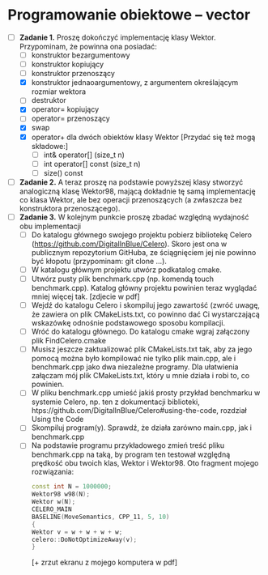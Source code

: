 # Programowanie obiektowe – vector

* [ ] **Zadanie 1.** Proszę dokończyć implementację klasy Wektor. Przypominam, że powinna ona posiadać:
  * [ ] konstruktor bezargumentowy
  * [ ] konstruktor kopiujący
  * [ ] konstruktor przenoszący
  * [x] konstruktor jednaoargumentowy, z argumentem określającym rozmiar wektora
  * [ ] destruktor
  * [x] operator= kopiujący
  * [ ] operator= przenoszący
  * [x] swap
  * [x] operator+ dla dwóch obiektów klasy Wektor [Przydać się też mogą składowe:]
    * [ ] int& operator[] (size_t n)
    * [ ] int operator[] const (size_t n)
    * [ ] size() const
* [ ] **Zadanie 2.** A teraz proszę na podstawie powyższej klasy stworzyć analogiczną klasę Wektor98, mającą dokładnie tę samą implementację co klasa Wektor, ale bez operacji przenoszących (a zwłaszcza bez konstruktora przenoszącego).
* [ ] **Zadanie 3.** W kolejnym punkcie proszę zbadać względną wydajność obu implementacji 
  * [ ] Do katalogu głównego swojego projektu pobierz bibliotekę Celero (https://github.com/DigitalInBlue/Celero). Skoro jest ona w publicznym repozytorium GitHuba, ze ściągnięciem jej nie powinno być kłopotu (przypominam: git clone …).
  * [ ] W katalogu głównym projektu utwórz podkatalog cmake. 
  * [ ] Utwórz pusty plik benchmark.cpp (np. komendą touch benchmark.cpp). Katalog główny projektu powinien teraz wyglądać mniej więcej tak. [zdjecie w pdf]
  * [ ] Wejdź do katalogu Celero i skompiluj jego zawartość (zwróć uwagę, że zawiera on plik CMakeLists.txt, co powinno dać Ci wystarczającą wskazówkę odnośnie podstawowego sposobu kompilacji.
  * [ ] Wróć do katalogu głównego. Do katalogu cmake wgraj załączony plik FindCelero.cmake
  * [ ] Musisz jeszcze zaktualizować plik CMakeLists.txt tak, aby za jego pomocą można było kompilować nie tylko plik main.cpp, ale i benchmark.cpp jako dwa niezależne programy. Dla ułatwienia załączam mój plik CMakeLists.txt, który u mnie działa i robi to, co powinien. 
  * [ ] W pliku benchmark.cpp umieść jakiś prosty przykład benchmarku w systemie Celero, np. ten z dokumentacji biblioteki, htps://github.com/DigitalInBlue/Celero#using-the-code, rozdział Using the Code
  * [ ] Skompiluj program(y). Sprawdź, że działa zarówno main.cpp, jak i benchmark.cpp
  * [ ] Na podstawie programu przykładowego zmień treść pliku benchmark.cpp na taką, by program ten testował względną prędkość obu twoich klas, Wektor i Wektor98. Oto fragment mojego rozwiązania:
    ```cpp
    const int N = 1000000;
    Wektor98 w98(N);
    Wektor w(N);
    CELERO_MAIN
    BASELINE(MoveSemantics, CPP_11, 5, 10)
    {
    Wektor v = w + w + w + w;
    celero::DoNotOptimizeAway(v);
    }
    ```
    [+  zrzut ekranu z mojego komputera w pdf]
